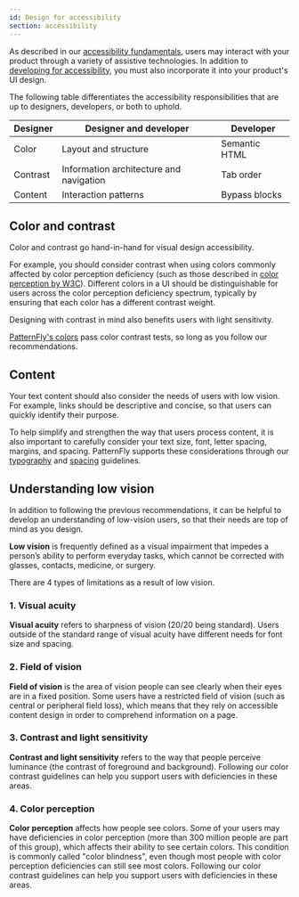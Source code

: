 ```yaml
---
id: Design for accessibility
section: accessibility
---
```


As described in our [accessibility fundamentals](/accessibility/accessibility-fundamentals), users may interact with your product through a variety of assistive technologies. In addition to [developing for accessibility](/accessibility/accessibility-development), you must also incorporate it into your product's UI design. 

The following table differentiates the accessibility responsibilities that are up to designers, developers, or both to uphold.

| Designer | Designer and developer | Developer |
| --- | --- | --- |
| Color  | Layout and structure  | Semantic HTML  |
| Contrast  | Information architecture and navigation | Tab order  |
| Content  | Interaction patterns | Bypass blocks |

## Color and contrast

Color and contrast go hand-in-hand for visual design accessibility. 

For example, you should consider contrast when using colors commonly affected by color perception deficiency (such as those described in [color perception by W3C](https://www.w3.org/WAI/GL/low-vision-a11y-tf/wiki/Overview_of_Low_Vision#Color_Perception)). Different colors in a UI should be distinguishable for users across the color perception deficiency spectrum, typically by ensuring that each color has a different contrast weight. 

Designing with contrast in mind also benefits users with light sensitivity.

[PatternFly's colors](/design-foundations/colors) pass color contrast tests, so long as you follow our recommendations. 

## Content 

Your text content should also consider the needs of users with low vision. For example, links should be descriptive and concise, so that users can quickly identify their purpose. 

To help simplify and strengthen the way that users process content, it is also important to carefully consider your text size, font, letter spacing, margins, and spacing. PatternFly supports these considerations through our [typography](/design-foundations/typography) and [spacing](/design-foundations/spacers) guidelines.

## Understanding low vision 

In addition to following the previous recommendations, it can be helpful to develop an understanding of low-vision users, so that their needs are top of mind as you design.

**Low vision** is frequently defined as a visual impairment that impedes a person’s ability to perform everyday tasks, which cannot be corrected with glasses, contacts, medicine, or surgery. 

There are 4 types of limitations as a result of low vision.

### 1. Visual acuity 

**Visual acuity** refers to sharpness of vision (20/20 being standard). Users outside of the standard range of visual acuity have different needs for font size and spacing.

### 2. Field of vision 

**Field of vision** is the area of vision people can see clearly when their eyes are in a fixed position. Some users have a restricted field of vision (such as central or peripheral field loss), which means that they rely on accessible content design in order to comprehend information on a page.

### 3. Contrast and light sensitivity

**Contrast and light sensitivity** refers to the way that people perceive luminance (the contrast of foreground and background). Following our color contrast guidelines can help you support users with deficiencies in these areas. 

### 4. Color perception

**Color perception** affects how people see colors. Some of your users may have deficiencies in color perception (more than 300 million people are part of this group), which affects their ability to see certain colors. This condition is commonly called "color blindness", even though most people with color perception deficiencies can still see most colors.  Following our color contrast guidelines can help you support users with deficiencies in these areas. 